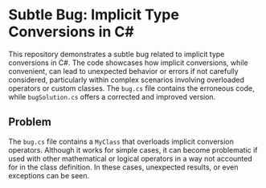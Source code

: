 # Subtle Bug: Implicit Type Conversions in C#

This repository demonstrates a subtle bug related to implicit type conversions in C#. The code showcases how implicit conversions, while convenient, can lead to unexpected behavior or errors if not carefully considered, particularly within complex scenarios involving overloaded operators or custom classes.  The `bug.cs` file contains the erroneous code, while `bugSolution.cs` offers a corrected and improved version.

## Problem
The `bug.cs` file contains a `MyClass` that overloads implicit conversion operators. Although it works for simple cases, it can become problematic if used with other mathematical or logical operators in a way not accounted for in the class definition. In these cases, unexpected results, or even exceptions can be seen.